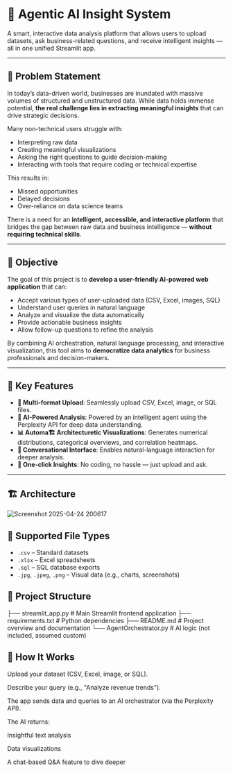 # 🤖 Agentic AI Insight System

A smart, interactive data analysis platform that allows users to upload datasets, ask business-related questions, and receive intelligent insights — all in one unified Streamlit app.

---

## 🧩 Problem Statement

In today’s data-driven world, businesses are inundated with massive volumes of structured and unstructured data. While data holds immense potential, **the real challenge lies in extracting meaningful insights** that can drive strategic decisions.

Many non-technical users struggle with:
- Interpreting raw data
- Creating meaningful visualizations
- Asking the right questions to guide decision-making
- Interacting with tools that require coding or technical expertise

This results in:
- Missed opportunities
- Delayed decisions
- Over-reliance on data science teams

There is a need for an **intelligent, accessible, and interactive platform** that bridges the gap between raw data and business intelligence — **without requiring technical skills**.

---

## 🎯 Objective

The goal of this project is to **develop a user-friendly AI-powered web application** that can:
- Accept various types of user-uploaded data (CSV, Excel, images, SQL)
- Understand user queries in natural language
- Analyze and visualize the data automatically
- Provide actionable business insights
- Allow follow-up questions to refine the analysis

By combining AI orchestration, natural language processing, and interactive visualization, this tool aims to **democratize data analytics** for business professionals and decision-makers.

---

## 🌟 Key Features

- **📁 Multi-format Upload**: Seamlessly upload CSV, Excel, image, or SQL files.
- **🧠 AI-Powered Analysis**: Powered by an intelligent agent using the Perplexity API for deep data understanding.
- **📊 Automa🏗️ Architecturetic Visualizations**: Generates numerical distributions, categorical overviews, and correlation heatmaps.
- **💬 Conversational Interface**: Enables natural-language interaction for deeper analysis.
- **🚀 One-click Insights**: No coding, no hassle — just upload and ask.

---

## 🏗️ Architecture
![Screenshot 2025-04-24 200617](https://github.com/user-attachments/assets/3b9ed04c-eaba-44f0-8b69-600b414ca8a5)


## 📂 Supported File Types

- `.csv` – Standard datasets
- `.xlsx` – Excel spreadsheets
- `.sql` – SQL database exports
- `.jpg`, `.jpeg`, `.png` – Visual data (e.g., charts, screenshots)

## 🧱 Project Structure

├── streamlit_app.py         # Main Streamlit frontend application
├── requirements.txt         # Python dependencies
├── README.md                # Project overview and documentation
└── AgentOrchestrator.py     # AI logic (not included, assumed custom)

## 🧠 How It Works

Upload your dataset (CSV, Excel, image, or SQL).

Describe your query (e.g., "Analyze revenue trends").

The app sends data and queries to an AI orchestrator (via the Perplexity API).

The AI returns:

Insightful text analysis

Data visualizations

A chat-based Q&A feature to dive deeper


